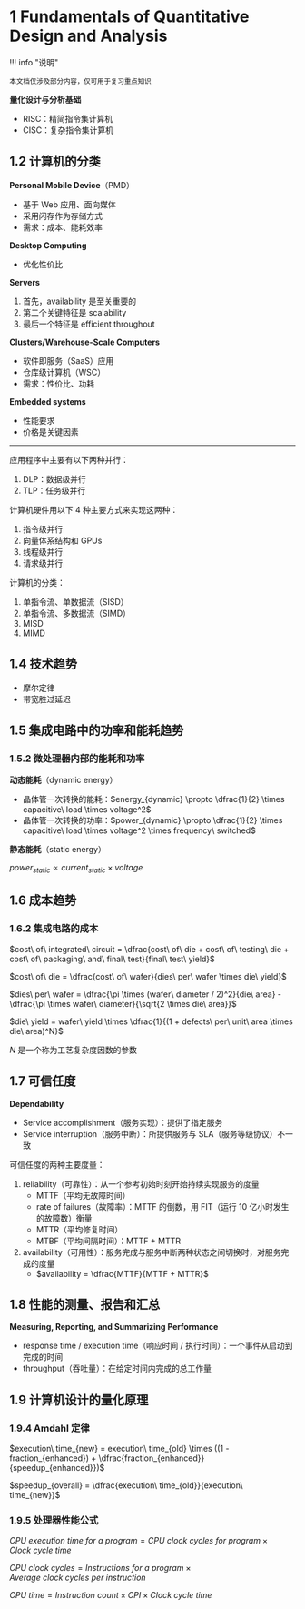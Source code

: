 # 1 Fundamentals of Quantitative Design and Analysis

<!-- !!! tip "说明"

    本文档正在更新中…… -->

!!! info "说明"

    本文档仅涉及部分内容，仅可用于复习重点知识

**量化设计与分析基础**

<div>
<ul>
<li>RISC：精简指令集计算机</li>
<li>CISC：复杂指令集计算机</li>
</ul>
</div>

## 1.2 计算机的分类

**Personal Mobile Device**（PMD）

- 基于 Web 应用、面向媒体
- 采用闪存作为存储方式
- 需求：成本、能耗效率

**Desktop Computing**

- 优化性价比

**Servers**

1. 首先，availability 是至关重要的
2. 第二个关键特征是 scalability
3. 最后一个特征是 efficient throughout

**Clusters/Warehouse-Scale Computers**

- 软件即服务（SaaS）应用
- 仓库级计算机（WSC）
- 需求：性价比、功耗

**Embedded systems**

- 性能要求
- 价格是关键因素

---

应用程序中主要有以下两种并行：

1. DLP：数据级并行
2. TLP：任务级并行

计算机硬件用以下 4 种主要方式来实现这两种：

1. 指令级并行
2. 向量体系结构和 GPUs
3. 线程级并行
4. 请求级并行

计算机的分类：

1. 单指令流、单数据流（SISD）
2. 单指令流、多数据流（SIMD）
3. MISD
4. MIMD

## 1.4 技术趋势

- 摩尔定律
- 带宽胜过延迟

## 1.5 集成电路中的功率和能耗趋势

### 1.5.2 微处理器内部的能耗和功率

**动态能耗**（dynamic energy）

- 晶体管一次转换的能耗：$energy_{dynamic} \propto \dfrac{1}{2} \times capacitive\ load \times voltage^2$
- 晶体管一次转换的功率：$power_{dynamic} \propto \dfrac{1}{2} \times capacitive\ load \times voltage^2 \times frequency\ switched$

**静态能耗**（static energy）

$power_{static} \propto current_{static} \times voltage$

## 1.6 成本趋势

### 1.6.2 集成电路的成本

$cost\ of\ integrated\ circuit = \dfrac{cost\ of\ die + cost\ of\ testing\ die + cost\ of\ packaging\ and\ final\ test}{final\ test\ yield}$

$cost\ of\ die = \dfrac{cost\ of\ wafer}{dies\ per\ wafer \times die\ yield}$

$dies\ per\ wafer = \dfrac{\pi \times (wafer\ diameter / 2)^2}{die\ area} - \dfrac{\pi \times wafer\ diameter}{\sqrt{2 \times die\ area}}$

$die\ yield = wafer\ yield \times \dfrac{1}{(1 + defects\ per\ unit\ area \times die\ area)^N}$

$N$ 是一个称为工艺复杂度因数的参数

## 1.7 可信任度

**Dependability**

- Service accomplishment（服务实现）：提供了指定服务
- Service interruption（服务中断）：所提供服务与 SLA（服务等级协议）不一致

可信任度的两种主要度量：

1. reliability（可靠性）：从一个参考初始时刻开始持续实现服务的度量
    - MTTF（平均无故障时间）
    - rate of failures（故障率）：MTTF 的倒数，用 FIT（运行 10 亿小时发生的故障数）衡量
    - MTTR（平均修复时间）
    - MTBF（平均间隔时间）：MTTF + MTTR
2. availability（可用性）：服务完成与服务中断两种状态之间切换时，对服务完成的度量
    - $availability = \dfrac{MTTF}{MTTF + MTTR}$

## 1.8 性能的测量、报告和汇总

**Measuring, Reporting, and Summarizing Performance**

- response time / execution time（响应时间 / 执行时间）：一个事件从启动到完成的时间
- throughput（吞吐量）：在给定时间内完成的总工作量

## 1.9 计算机设计的量化原理

### 1.9.4 Amdahl 定律

$execution\ time_{new} = execution\ time_{old} \times ((1 - fraction_{enhanced}) + \dfrac{fraction_{enhanced}}{speedup_{enhanced}})$

$speedup_{overall} = \dfrac{execution\ time_{old}}{execution\ time_{new}}$

### 1.9.5 处理器性能公式

$CPU\ execution\ time\ for\ a\ program = CPU\ clock\ cycles\ for\ program \times Clock\ cycle\ time$

$CPU\ clock\ cycles = Instructions\ for\ a\ program \times Average\ clock\ cycles\ per\ instruction$

$CPU\ time = Instruction\ count \times CPI \times Clock\ cycle\ time$